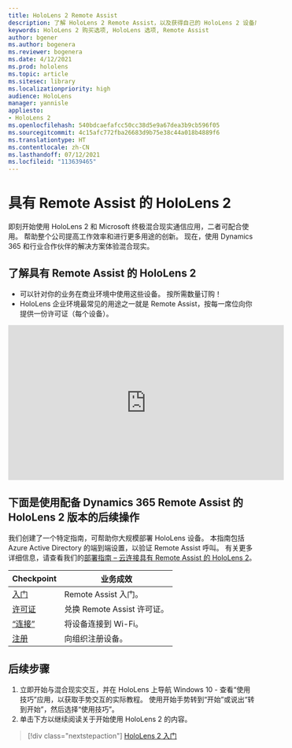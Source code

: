 ```yaml
---
title: HoloLens 2 Remote Assist
description: 了解 HoloLens 2 Remote Assist，以及获得自己的 HoloLens 2 设备后的后续操作。
keywords: HoloLens 2 购买选项, HoloLens 选项, Remote Assist
author: bgener
ms.author: bogenera
ms.reviewer: bogenera
ms.date: 4/12/2021
ms.prod: hololens
ms.topic: article
ms.sitesec: library
ms.localizationpriority: high
audience: HoloLens
manager: yannisle
appliesto:
- HoloLens 2
ms.openlocfilehash: 540bdcaefafcc50cc38d5e9a67dea3b9cb596f05
ms.sourcegitcommit: 4c15afc772fba26683d9b75e38c44a018b4889f6
ms.translationtype: HT
ms.contentlocale: zh-CN
ms.lasthandoff: 07/12/2021
ms.locfileid: "113639465"
---
```

# <a name="hololens-2-with-remote-assist"></a>具有 Remote Assist 的 HoloLens 2

即刻开始使用 HoloLens 2 和 Microsoft 终极混合现实通信应用，二者可配合使用。 帮助整个公司提高工作效率和进行更多用途的创新。 现在，使用 Dynamics 365 和行业合作伙伴的解决方案体验混合现实。

## <a name="learn-about-hololens-2-with-remote-assist"></a>了解具有 Remote Assist 的 HoloLens 2
- 可以针对你的业务在商业环境中使用这些设备。 按所需数量订购！
- HoloLens 企业环境最常见的用途之一就是 Remote Assist，按每一席位向你提供一份许可证（每个设备）。

<iframe width="560" height="315" src="https://www.youtube.com/embed/d3YT8j0yYl0" frameborder="0" allow="accelerometer; autoplay; clipboard-write; encrypted-media; gyroscope; picture-in-picture" allowfullscreen></iframe>

## <a name="heres-what-to-do-next-with-the-hololens-2-with-dynamics-365-remote-assist-edition"></a>下面是使用配备 Dynamics 365 Remote Assist 的 HoloLens 2 版本的后续操作

我们创建了一个特定指南，可帮助你大规模部署 HoloLens 设备。 本指南包括 Azure Active Directory 的端到端设置，以验证 Remote Assist 呼叫。 有关更多详细信息，请查看我们的[部署指南 – 云连接具有 Remote Assist 的 HoloLens 2](hololens2-cloud-connected-overview.md)。

| Checkpoint  | 业务成效                                |
|-------------|----------------------------------------|
| [入门](/dynamics365/mixed-reality/remote-assist/overview-hololens) | Remote Assist 入门。        |
| [许可证](/dynamics365/mixed-reality/remote-assist/deploy-remote-assist#add-and-assign-licenses)     | 兑换 Remote Assist 许可证。      |
| [“连接”](/hololens/hololens-network)     | 将设备连接到 Wi-Fi。       |
| [注册](/hololens/hololens-enroll-mdm)      | 向组织注册设备。 |

## <a name="next-steps"></a>后续步骤

1. 立即开始与混合现实交互，并在 HoloLens 上导航 Windows 10 - 查看“使用技巧”应用，以获取手势交互的实际教程。 使用开始手势转到“开始”或说出“转到开始”，然后选择“使用技巧”。
1. 单击下方以继续阅读关于开始使用 HoloLens 2 的内容。

> [!div class="nextstepaction"]
> [HoloLens 2 入门](hololens2-basic-usage.md)
